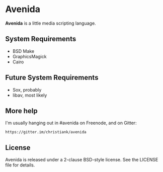# Avenida

**Avenida** is a little media scripting language.


## System Requirements

- BSD Make
- GraphicsMagick
- Cairo


## Future System Requirements

- Sox, probably
- libav, most likely


## More help

I'm usually hanging out in #avenida on Freenode, and on Gitter:

    https://gitter.im/christiank/avenida


## License

Avenida is released under a 2-clause BSD-style license. See the LICENSE file
for details.
